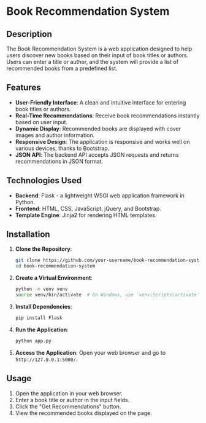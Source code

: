 # Book Recommendation System

## Description

The Book Recommendation System is a web application designed to help users discover new books based on their input of book titles or authors. Users can enter a title or author, and the system will provide a list of recommended books from a predefined list.

## Features

- **User-Friendly Interface**: A clean and intuitive interface for entering book titles or authors.
- **Real-Time Recommendations**: Receive book recommendations instantly based on user input.
- **Dynamic Display**: Recommended books are displayed with cover images and author information.
- **Responsive Design**: The application is responsive and works well on various devices, thanks to Bootstrap.
- **JSON API**: The backend API accepts JSON requests and returns recommendations in JSON format.

## Technologies Used

- **Backend**: Flask - a lightweight WSGI web application framework in Python.
- **Frontend**: HTML, CSS, JavaScript, jQuery, and Bootstrap.
- **Template Engine**: Jinja2 for rendering HTML templates.

## Installation

1. **Clone the Repository**:
    ```sh
    git clone https://github.com/your-username/book-recommendation-system.git
    cd book-recommendation-system
    ```

2. **Create a Virtual Environment**:
    ```sh
    python -m venv venv
    source venv/bin/activate  # On Windows, use `venv\Scripts\activate`
    ```

3. **Install Dependencies**:
    ```sh
    pip install Flask
    ```

4. **Run the Application**:
    ```sh
    python app.py
    ```

5. **Access the Application**:
    Open your web browser and go to `http://127.0.0.1:5000/`.

## Usage

1. Open the application in your web browser.
2. Enter a book title or author in the input fields.
3. Click the "Get Recommendations" button.
4. View the recommended books displayed on the page.

